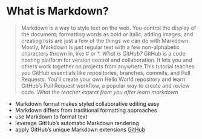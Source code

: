 # What is Markdown?

>Markdown is a way to style text on the web. You control the display of the document; formatting words as bold or italic, adding images, and creating lists are just a few of the things we can do with Markdown. Mostly, Markdown is just regular text with a few non-alphabetic characters thrown in, like # or *.
*What is GitHub?*
>GitHub is a code hosting platform for version control and collaboration. It lets you and others work together on projects from anywhere.This tutorial teaches you GitHub essentials like repositories, branches, commits, and Pull Requests. You’ll create your own Hello World repository and learn GitHub’s Pull Request workflow, a popular way to create and review code.
*What the teacher expect from you after learn markdown*

* Markdown format makes styled collaborative editing easy
* Markdown differs from traditional formatting approaches
* use Markdown to format text
* leverage GitHub’s automatic Markdown rendering
* apply GitHub’s unique Markdown extensions
[GitHub](https://github.com/Nedalalashqar/reading-note)
